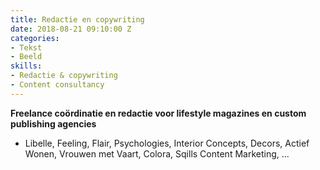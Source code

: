 ```yaml
---
title: Redactie en copywriting
date: 2018-08-21 09:10:00 Z
categories:
- Tekst
- Beeld
skills:
- Redactie & copywriting
- Content consultancy
---
```


**Freelance coördinatie en redactie voor lifestyle magazines en custom publishing agencies**
* Libelle, Feeling, Flair, Psychologies, Interior Concepts, Decors, Actief Wonen, Vrouwen met Vaart, Colora, Sqills Content Marketing, ...
